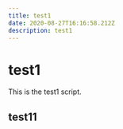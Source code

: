 ```yaml
---
title: test1
date: 2020-08-27T16:16:58.212Z
description: test1
---
```

# test1

This is the test1 script.


## test11

